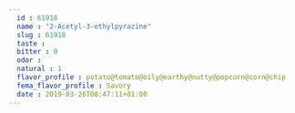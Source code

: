 ```yaml
---
  id : 61918
  name : "2-Acetyl-3-ethylpyrazine"
  slug : 61918
  taste : 
  bitter : 0
  odor : 
  natural : 1
  flavor_profile : potato@tomato@oily@earthy@nutty@popcorn@corn@chip
  fema_flavor_profile : Savory
  date : 2019-03-26T08:47:11+01:00
---
```



